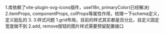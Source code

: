 1.库依赖了vite-plugin-svg-icons插件，useI18n, primaryColor(已经解决)
2.itemProps, componentProps, colProps等属性作用，梳理一下schema定义，定义挺乱的
3.
3.样式问题
  1.grid布局，目前的样式其实都是百分比，自定义固定宽度做不到
  2.add, remove按钮的图片样式需要预留配置接口
